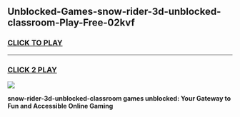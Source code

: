 
## Unblocked-Games-snow-rider-3d-unblocked-classroom-Play-Free-02kvf
<h3>
<a href="https://premium76.site?title=snow-rider-3d-unblocked-classroom&ref=18A">CLICK TO PLAY</a></h3>
<hr>

<h3>
<a href="https://premium76.site?title=snow-rider-3d-unblocked-classroom&ref=18A">CLICK 2 PLAY</a>
  
</h3>

<a href="https://premium76.site?title=snow-rider-3d-unblocked-classroom&ref=18A"><img src="https://clearcache.store/games.png"></a>


**snow-rider-3d-unblocked-classroom games unblocked: Your Gateway to Fun and Accessible Online Gaming**
